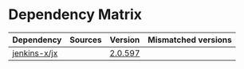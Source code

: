 # Dependency Matrix

Dependency | Sources | Version | Mismatched versions
---------- | ------- | ------- | -------------------
[jenkins-x/jx](https://github.com/jenkins-x/jx) |  | [2.0.597](https://github.com/jenkins-x/jx/releases/tag/v2.0.597) | 
